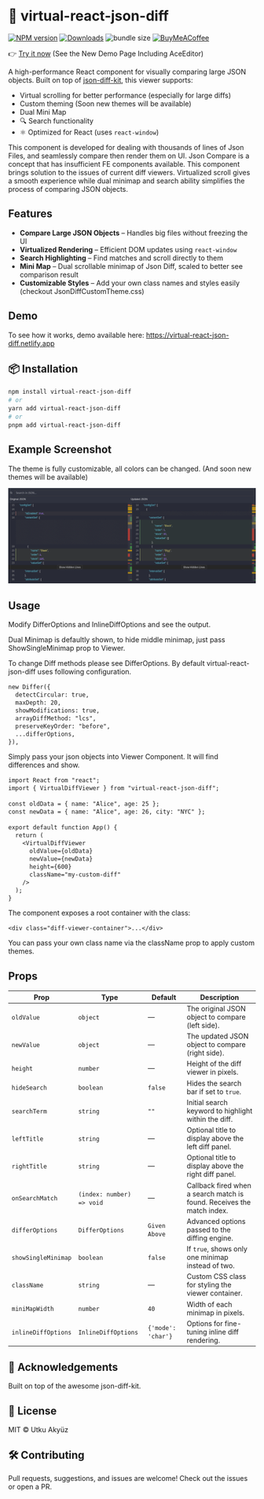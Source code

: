 # 📘 virtual-react-json-diff

[![NPM version][npm-image]][npm-url]
[![Downloads][download-badge]][npm-url]
![bundle size](https://badgen.net/bundlephobia/minzip/virtual-react-json-diff)
[![BuyMeACoffee](https://raw.githubusercontent.com/pachadotdev/buymeacoffee-badges/main/bmc-yellow.svg)](https://www.buymeacoffee.com/utkuakyuz)

👉 [Try it now](https://virtual-react-json-diff.netlify.app) (See the New Demo Page Including AceEditor)

A high-performance React component for visually comparing large JSON objects. Built on top of [json-diff-kit](https://www.npmjs.com/package/json-diff-kit), this viewer supports:

- Virtual scrolling for better performance (especially for large diffs)
- Custom theming (Soon new themes will be available)
- Dual Mini Map
- 🔍 Search functionality
- ⚛️ Optimized for React (uses `react-window`)

This component is developed for dealing with thousands of lines of Json Files, and seamlessly compare then render them on UI. Json Compare is a concept that has insufficient FE components available. This component brings solution to the issues of current diff viewers. Virtualized scroll gives a smooth experience while dual minimap and search ability simplifies the process of comparing JSON objects.

## Features

- **Compare Large JSON Objects** – Handles big files without freezing the UI
- **Virtualized Rendering** – Efficient DOM updates using `react-window`
- **Search Highlighting** – Find matches and scroll directly to them
- **Mini Map** – Dual scrollable minimap of Json Diff, scaled to better see comparison result
- **Customizable Styles** – Add your own class names and styles easily (checkout JsonDiffCustomTheme.css)

## Demo

To see how it works, demo available here: https://virtual-react-json-diff.netlify.app

## 📦 Installation

```bash
npm install virtual-react-json-diff
# or
yarn add virtual-react-json-diff
# or
pnpm add virtual-react-json-diff
```

## Example Screenshot

The theme is fully customizable, all colors can be changed. (And soon new themes will be available)

![ExampleScreenshot](https://raw.githubusercontent.com/utkuakyuz/virtual-react-json-diff/main/public/image-1.0.11.png)

## Usage

Modify DifferOptions and InlineDiffOptions and see the output.

Dual Minimap is defaultly shown, to hide middle minimap, just pass ShowSingleMinimap prop to Viewer.

To change Diff methods please see DifferOptions. By default virtual-react-json-diff uses following configuration.

```
new Differ({
  detectCircular: true,
  maxDepth: 20,
  showModifications: true,
  arrayDiffMethod: "lcs",
  preserveKeyOrder: "before",
  ...differOptions,
}),
```

Simply pass your json objects into Viewer Component. It will find differences and show.

```
import React from "react";
import { VirtualDiffViewer } from "virtual-react-json-diff";

const oldData = { name: "Alice", age: 25 };
const newData = { name: "Alice", age: 26, city: "NYC" };

export default function App() {
  return (
    <VirtualDiffViewer
      oldValue={oldData}
      newValue={newData}
      height={600}
      className="my-custom-diff"
    />
  );
}
```

The component exposes a root container with the class:

```
<div class="diff-viewer-container">...</div>
```

You can pass your own class name via the className prop to apply custom themes.

## Props

| Prop                | Type                      | Default            | Description                                                            |
| ------------------- | ------------------------- | ------------------ | ---------------------------------------------------------------------- |
| `oldValue`          | `object`                  | —                  | The original JSON object to compare (left side).                       |
| `newValue`          | `object`                  | —                  | The updated JSON object to compare (right side).                       |
| `height`            | `number`                  | —                  | Height of the diff viewer in pixels.                                   |
| `hideSearch`        | `boolean`                 | `false`            | Hides the search bar if set to `true`.                                 |
| `searchTerm`        | `string`                  | `""`               | Initial search keyword to highlight within the diff.                   |
| `leftTitle`         | `string`                  | —                  | Optional title to display above the left diff panel.                   |
| `rightTitle`        | `string`                  | —                  | Optional title to display above the right diff panel.                  |
| `onSearchMatch`     | `(index: number) => void` | —                  | Callback fired when a search match is found. Receives the match index. |
| `differOptions`     | `DifferOptions`           | `Given Above`      | Advanced options passed to the diffing engine.                         |
| `showSingleMinimap` | `boolean`                 | `false`            | If `true`, shows only one minimap instead of two.                      |
| `className`         | `string`                  | —                  | Custom CSS class for styling the viewer container.                     |
| `miniMapWidth`      | `number`                  | `40`               | Width of each minimap in pixels.                                       |
| `inlineDiffOptions` | `InlineDiffOptions`       | `{'mode': 'char'}` | Options for fine-tuning inline diff rendering.                         |

## 🙌 Acknowledgements

Built on top of the awesome json-diff-kit.

## 📄 License

MIT © Utku Akyüz

## 🛠️ Contributing

Pull requests, suggestions, and issues are welcome!
Check out the issues or open a PR.

[npm-url]: https://npmjs.org/package/virtual-react-json-diff
[npm-image]: https://img.shields.io/npm/v/virtual-react-json-diff.svg
[download-badge]: https://img.shields.io/npm/dm/virtual-react-json-diff.svg
